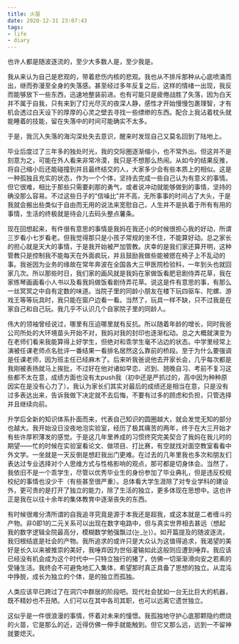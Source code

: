 ```yaml
---
title: 火苗
date: 2020-12-31 23:07:43
tags:
- life
- diary
---
```


也许人都是随波逐流的，至少大多数人是，至少我是。

<!--more-->

我从来认为自己是悲观的，带着悲伤内核的悲观。我也从不排斥那种从心底喷涌而出，继而弥漫至全身的失落感。甚至经过多年反复之后，这样的情绪一出现，我反而能够放下一些东西，迅速地整装前进。也有可能只是疲倦战胜了失落，因为白天并不属于自我，只有来到了灯光尽灭的夜深人静，感性才开始慢慢包裹理智，才有机会透过白天设下的厚厚的心灵之壁去寻找一些缥缈的东西。配合上我沾着枕头就能睡着的技能，留在失落中的时间可能确实不太多。

于是，我沉入失落的海沟深处失去意识，醒来时发现自己又莫名回到了陆地上。

毕业后度过了三年多的独处时光，我的交际圈逐渐缩小，也不常外出。但这并不是刻意为之，可能在外人看来非常冷漠，我只是不想那么热闹。从如今的结果反推，将自己缩小后还能碰撞到并且最终结交的人，大家多少会有些本质上的相似。这是一种孤独且充实的状态，作为一个个体，坚持去完成一些自己认为有意义的事情。但它很难，相比于那些只需要刹那的勇气，或者说冲动就能够做到的事情，坚持的确没那么容易。不过这些日子的“信噪比”并不高，无所事事的时间占了大头，于是我就会搬出些类似于自由而无用的说法来宽慰自己，人生并不是执着于所有有用的事情，生活的终极就是待会儿去码头整点薯条。

现在回想起来，有件很有意思的事情是我妈在我还小的时候很担心我的好动，所谓三岁看小七岁看老。但我觉得那只是小孩子常规的坐不住，不能算好动。总之家长的担心就是天大的事情，于是我开始被严加管教。庆幸的是我们家还算开明，这种管教只是控制我不能每天在外面疯玩，并且鼓励我做些能被摁在椅子上不乱动的事。我爸因为业务的缘故在常年奔波在全国各大三甲医院检验科，一年到头也就回家几次。所以那些时日，我们家的画风就是我妈在家做饭看肥皂剧侍弄花草，我在家练琴画画看小人书以及看我妈做饭看剧侍弄花草。说这是件有意思的事，有那么一丝冥冥之中自有定数的味道。当院子里的同龄小朋友在楼下玩四驱车、陀螺、游戏王等等玩具时，我只能在窗户边看一看。当然了，玩具一样不缺，只不过我是在家自己和自己玩。我几乎不认识几个自家院子里的同龄人。

伟大的领袖曾经说过，哪里有压迫哪里就有反抗。所以随着年龄的增长，同时我爸公司所处的大环境苗头开始不对，我妈对我的封印也逐渐松动。总之大概就演变为在老师们看来我能算得上好学生，但绝对和乖学生毫不沾边的状态。中学里经常上演被任课老师点名批评一番结果一看排名居然这么靠前的桥段。至于为什么要强调是任课老师，因为班主任已经麻木了。后来听我爸说他去开家长会，几乎每次都是我刚被表扬就马上挨批，不过好在他对诸如早恋、迟到、翘晚自习、考前不复习这些都不太在意，成绩方面也没有太push我（初中还是严抓过的，高中因为种种原因实在是没有心力了）。我认为家长们其实对最后的成绩还是相当在意，只是没有过多表达出来，告诉我做下决定就不去后悔，不要有过多的顾虑和负担，只管选择并且继续向前。

升学后全新的知识体系扑面而来，代表自己知识的圆圈越大，就会发觉无知的部分也越大。我开始没日没夜地泡实验室，经历了极其痛苦的两年，终于在大三开始才有些许厚积薄发的感觉。于是这几年里养成的习惯终究完美契合了我妈在我儿时的期望——忙的时候在实验室看论文、做项目、打比赛，有空就找对面空教室看看中外文学。一坐就是一天反倒是想赶我出门更难。在过去的几年里我也多次和朋友们表达过专业选择对个人思维方式与性格影响的观点，那可都是切身体会。当然了，我依旧不是一个乖学生，尽管以优秀毕业生的身份参加了毕业典礼，但是违反校规校纪的事情也没少干（有些甚至很严重）。总体看大学生涯除了对专业学科的建设外，更可贵的是打开了独立的能力，除了生活的独立，更多体现在思想中。这也许正是我在以往十余年的集体教育中逐渐丧失的东西。

有时候很难分清所谓的自我追寻究竟是源于本我还是超我，或这本就是二者缠斗的产物。非0即1的二元关系可以出现在数字电路中，但与真实世界相去甚远（想起我的数字逻辑全院最高分，模糊数学勉强飘过(눈_눈)）。如开篇提及的随波逐流，我归根结底是社会的产物。我所追求的或许只是大众认为这值得追求，我渴望的美好是长久以来被推崇的美好，我唾弃因为世俗灌输如此这般则应遭到唾弃。我应该已经没有机会成为这个时代中一只特立独行的猪了，仿佛一切渐渐滑向安之若素的受锤生活。我终会不可避免地汇入集体，希望那时真正具备了思想的独立。从混沌中挣脱，成长为独立的个体，是的独立而孤独。

人类应该早已跨过了在洞穴中群居的阶段吧。现代社会犹如一台无比巨大的机器，既不精妙也不丑陋。人们可以在其中各司其职，也可以远离它遗世独立。

这似乎是一件很浪漫的事情，怀着对未来的憧憬。我孤独地守护心底那颗隐约燃烧的火苗，它是那么的近，近得仿佛一伸手就能触到。但它又那么远，远到一不留神就要熄灭。

